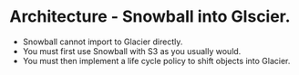 # **Architecture - Snowball into Glscier.**

* Snowball cannot import to Glacier directly.
* You must first use Snowball with S3 as you usually would.
* You must then implement a life cycle policy to shift objects into Glacier.